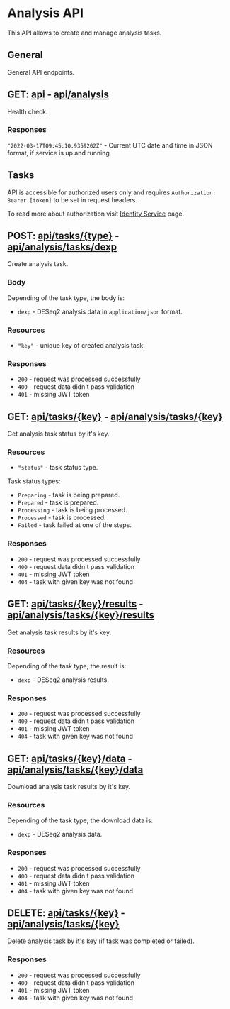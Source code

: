 # Analysis API
This API allows to create and manage analysis tasks.

## General
General API endpoints.

## GET: [api](http://localhost:5004/api) - [api/analysis](https://localhost/api/analysis)
Health check.

### Responses
`"2022-03-17T09:45:10.9359202Z"` - Current UTC date and time in JSON format, if service is up and running


## Tasks
API is accessible for authorized users only and requires `Authorization: Bearer [token]` to be set in request headers.

To read more about authorization visit [Identity Service](https://github.com/dkfz-unite/unite-identity) page.


## POST: [api/tasks/{type}](http://localhost:5004/api/tasks/{type}) - [api/analysis/tasks/dexp](https://localhost/api/analysis/tasks/{type})
Create analysis task.

### Body
Depending of the task type, the body is:
- `dexp` - DESeq2 analysis data in `application/json` format.

### Resources
- `"key"` - unique key of created analysis task.

### Responses
- `200` - request was processed successfully
- `400` - request data didn't pass validation
- `401` - missing JWT token


## GET: [api/tasks/{key}](http://localhost:5004/api/tasks/{key}) - [api/analysis/tasks/{key}](https://localhost/api/analysis/tasks{key})
Get analysis task status by it's key.

### Resources
- `"status"` - task status type.

Task status types:
- `Preparing` - task is being prepared.
- `Prepared` - task is prepared.
- `Processing` - task is being processed.
- `Processed` - task is processed.
- `Failed` - task failed at one of the steps.

### Responses
- `200` - request was processed successfully
- `400` - request data didn't pass validation
- `401` - missing JWT token
- `404` - task with given key was not found


## GET: [api/tasks/{key}/results](http://localhost:5004/api/tasks/{key}/results) - [api/analysis/tasks/{key}/results](https://localhost/api/analysis/tasks/{key}/results)
Get analysis task results by it's key.

### Resources
Depending of the task type, the result is:
- `dexp` - DESeq2 analysis results.

### Responses
- `200` - request was processed successfully
- `400` - request data didn't pass validation
- `401` - missing JWT token
- `404` - task with given key was not found


## GET: [api/tasks/{key}/data](http://localhost:5004/api/tasks/{key}/data) - [api/analysis/tasks/{key}/data](https://localhost/api/analysis/tasks/{key}/data)
Download analysis task results by it's key.

### Resources
Depending of the task type, the download data is:
- `dexp` - DESeq2 analysis data.

### Responses
- `200` - request was processed successfully
- `400` - request data didn't pass validation
- `401` - missing JWT token
- `404` - task with given key was not found


## DELETE: [api/tasks/{key}](http://localhost:5004/api/tasks/{key}) - [api/analysis/tasks/{key}](https://localhost/api/analysis/tasks/{key})
Delete analysis task by it's key (if task was completed or failed).

### Responses
- `200` - request was processed successfully
- `400` - request data didn't pass validation
- `401` - missing JWT token
- `404` - task with given key was not found
